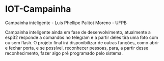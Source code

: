 # IOT-Campainha
Campainha inteligente - Luis Phellipe Palitot Moreno - UFPB

Campainha inteligente ainda em fase de desenvolvimento, atualmente a esp32 responde a comandos no telegram e a partir deles tira uma foto com ou sem flash.
O projeto final irá disponibilizar de outras funções, como abrir e fechar porta, e se possível, reconhecer pessoas, para, a partir desse reconhecimento, fazer algo pré programado pelo sistema. 
